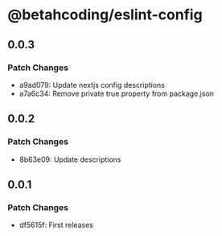 # @betahcoding/eslint-config

## 0.0.3

### Patch Changes

- a9ad079: Update nextjs config descriptions
- a7a6c34: Remove private true property from package.json

## 0.0.2

### Patch Changes

- 8b63e09: Update descriptions

## 0.0.1

### Patch Changes

- df5615f: First releases

